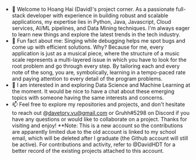 - 👋 Welcome to Hoang Hai (David)'s project corner. As a passionate full-stack developer with experience in building robust and scalable applications, my expertise lies in Python, Java, Javascript, Cloud services, AI/ML pipelines, and Data Mining techniques. I'm always eager to learn new things and explore the latest trends in the tech industry.
- 👀 Fun fact about me: Singing while debugging helps me spot bugs and come up with efficient solutions. Why? Because for me, every application is just as a musical piece, where the structure of a music scale represents a multi-layered issue in which you have to look for the root problem and go through every step. By tailoring each and every note of the song, you are, symbolically, learning in a tempo-paced rate and paying attention to every detail of the program problems. 
- 🌱 I am interested in and exploring Data Science and Machine Learning at the moment. It would be nice to have a chat about these emerging topics with someone having the same interests and concerns. 
- 📫 Feel free to explore my repositories and projects, and don't hesitate to reach out @davetory.vu@gmail.com or Gruhh#5298 on Discord if you have any questions or would like to collaborate on a project. Thanks for visiting and enjoy!
**Note: This is a new account so the contributions are apparently limited due to the old account is linked to my school email, which will be deleted after I graduate (the Github account will still be active). For contributions and activity, refer to @DavidHDT for a better record of the existing projects attached to this account.
<!---
Davetory/Davetory is a ✨ special ✨ repository because its `README.md` (this file) appears on your GitHub profile.
You can click the Preview link to take a look at your changes.
--->
